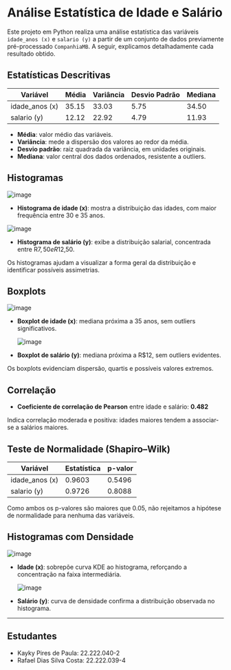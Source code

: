# Análise Estatística de Idade e Salário

Este projeto em Python realiza uma análise estatística das variáveis `idade_anos (x)` e `salario (y)` a partir de um conjunto de dados previamente pré-processado `CompanhiaMB`. A seguir, explicamos detalhadamente cada resultado obtido.

## Estatísticas Descritivas

| Variável        | Média  | Variância | Desvio Padrão | Mediana |
|-----------------|--------|-----------|---------------|---------|
| idade_anos (x)  | 35.15  | 33.03     | 5.75          | 34.50   |
| salario (y)     | 12.12  | 22.92     | 4.79          | 11.93   |

- **Média**: valor médio das variáveis.  
- **Variância**: mede a dispersão dos valores ao redor da média.  
- **Desvio padrão**: raiz quadrada da variância, em unidades originais.  
- **Mediana**: valor central dos dados ordenados, resistente a outliers.  

## Histogramas
![image](https://github.com/user-attachments/assets/14c96fd7-0abd-4df9-b010-0a9ddd548cb8)
- **Histograma de idade (x)**: mostra a distribuição das idades, com maior frequência entre 30 e 35 anos.

![image](https://github.com/user-attachments/assets/1047de74-2299-4f4d-8e1e-ad00baad3e21)
- **Histograma de salário (y)**: exibe a distribuição salarial, concentrada entre R$7,50 e R$12,50.  

Os histogramas ajudam a visualizar a forma geral da distribuição e identificar possíveis assimetrias.

## Boxplots

![image](https://github.com/user-attachments/assets/4cef0a6c-eac0-4bb9-b93a-6983abd1814d)
- **Boxplot de idade (x)**: mediana próxima a 35 anos, sem outliers significativos.

  ![image](https://github.com/user-attachments/assets/ce34379d-5e1c-45a9-a250-bfb38e560c3c)
- **Boxplot de salário (y)**: mediana próxima a R$12, sem outliers evidentes.  

Os boxplots evidenciam dispersão, quartis e possíveis valores extremos.

## Correlação

- **Coeficiente de correlação de Pearson** entre idade e salário: **0.482**  

Indica correlação moderada e positiva: idades maiores tendem a associar-se a salários maiores.

## Teste de Normalidade (Shapiro–Wilk)

| Variável        | Estatística | p-valor |
|-----------------|-------------|---------|
| idade_anos (x)  | 0.9603      | 0.5496  |
| salario (y)     | 0.9726      | 0.8088  |

Como ambos os p-valores são maiores que 0.05, não rejeitamos a hipótese de normalidade para nenhuma das variáveis.

## Histogramas com Densidade
![image](https://github.com/user-attachments/assets/80a356a7-bc69-446c-8c68-969d12ba7370)
- **Idade (x)**: sobrepõe curva KDE ao histograma, reforçando a concentração na faixa intermediária.

  ![image](https://github.com/user-attachments/assets/cbcc97e1-fded-40d3-b7d2-00ece63ca5ef)
- **Salário (y)**: curva de densidade confirma a distribuição observada no histograma.  

---

## Estudantes

  - Kayky Pires de Paula: 22.222.040-2
  - Rafael Dias Silva Costa: 22.222.039-4
